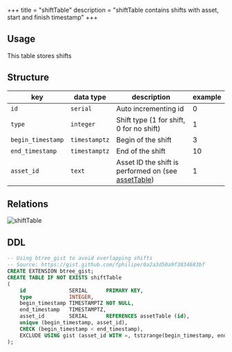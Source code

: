 +++
title = "shiftTable"
description = "shiftTable contains shifts with asset, start and finish timestamp"
+++

## Usage

This table stores shifts

## Structure

| key               | data type     | description                                                          | example |
|-------------------|---------------|----------------------------------------------------------------------|---------|
| `id`              | `serial`      | Auto incrementing id                                                 | 0       |
| `type`            | `integer`     | Shift type (1 for shift, 0 for no shift)                             | 1       |
| `begin_timestamp` | `timestamptz` | Begin of the shift                                                   | 3       |
| `end_timestamp`   | `timestamptz` | End of the shift                                                     | 10      |
| `asset_id`        | `text`        | Asset ID the shift is performed on (see [assetTable](/docs/architecture/datamodel/database/assettable)) | 1       |

## Relations

![shiftTable](/images/architecture/datamodel/database/shifttable.png)

## DDL
```sql
-- Using btree_gist to avoid overlapping shifts
-- Source: https://gist.github.com/fphilipe/0a2a3d50a9f3834683bf
CREATE EXTENSION btree_gist;
CREATE TABLE IF NOT EXISTS shiftTable
(
    id              SERIAL      PRIMARY KEY,
    type            INTEGER,
    begin_timestamp TIMESTAMPTZ NOT NULL,
    end_timestamp   TIMESTAMPTZ,
    asset_id        SERIAL      REFERENCES assetTable (id),
    unique (begin_timestamp, asset_id),
    CHECK (begin_timestamp < end_timestamp),
    EXCLUDE USING gist (asset_id WITH =, tstzrange(begin_timestamp, end_timestamp) WITH &&)
);
```
